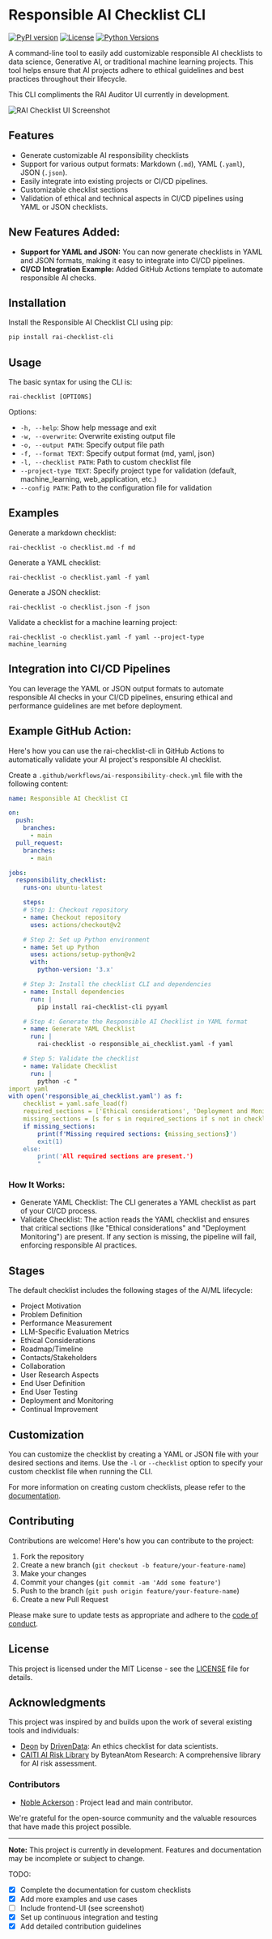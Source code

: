 # Responsible AI Checklist CLI

[![PyPI version](https://badge.fury.io/py/rai-checklist-cli.svg)](https://badge.fury.io/py/rai-checklist-cli)
[![License](https://img.shields.io/badge/License-MIT-blue.svg)](https://opensource.org/licenses/MIT)
[![Python Versions](https://img.shields.io/pypi/pyversions/rai-checklist-cli.svg)](https://pypi.org/project/rai-checklist-cli)

A command-line tool to easily add customizable responsible AI checklists to data science, Generative AI, or traditional machine learning projects. This tool helps ensure that AI projects adhere to ethical guidelines and best practices throughout their lifecycle. 

This CLI compliments the RAI Auditor UI currently in development.

![RAI Checklist UI Screenshot](https://github.com/ByteanAtomResearch/rai-checklist-cli/raw/main/images/rai-checklist-ui-screenshot.png)

<!-- ![RAI Checklist CLI Screenshot](./images/rai-checklist-cli-screenshot.png) -->

## Features

- Generate customizable AI responsibility checklists
- Support for various output formats: Markdown (`.md`), YAML (`.yaml`), JSON (`.json`).
- Easily integrate into existing projects or CI/CD pipelines.
- Customizable checklist sections
- Validation of ethical and technical aspects in CI/CD pipelines using YAML or JSON checklists.

## New Features Added:

- **Support for YAML and JSON:** You can now generate checklists in YAML and JSON formats, making it easy to integrate into CI/CD pipelines.
- **CI/CD Integration Example:** Added GitHub Actions template to automate responsible AI checks.

## Installation

Install the Responsible AI Checklist CLI using pip:

```bash
pip install rai-checklist-cli
```

## Usage

The basic syntax for using the CLI is:

```
rai-checklist [OPTIONS]
```

Options:

- `-h, --help`: Show help message and exit
- `-w, --overwrite`: Overwrite existing output file
- `-o, --output PATH`: Specify output file path
- `-f, --format TEXT`: Specify output format (md, yaml, json)
- `-l, --checklist PATH`: Path to custom checklist file
- `--project-type TEXT`: Specify project type for validation (default, machine_learning, web_application, etc.)
- `--config PATH`: Path to the configuration file for validation

## Examples

Generate a markdown checklist:

```
rai-checklist -o checklist.md -f md
```

Generate a YAML checklist:

```
rai-checklist -o checklist.yaml -f yaml
```

Generate a JSON checklist:

```
rai-checklist -o checklist.json -f json
```

Validate a checklist for a machine learning project:

```
rai-checklist -o checklist.yaml -f yaml --project-type machine_learning
```

## Integration into CI/CD Pipelines

You can leverage the YAML or JSON output formats to automate responsible AI checks in your CI/CD pipelines, ensuring ethical and performance guidelines are met before deployment.

## Example GitHub Action:

Here's how you can use the rai-checklist-cli in GitHub Actions to automatically validate your AI project's responsible AI checklist.

Create a `.github/workflows/ai-responsibility-check.yml` file with the following content:

```yaml
name: Responsible AI Checklist CI

on:
  push:
    branches:
      - main
  pull_request:
    branches:
      - main

jobs:
  responsibility_checklist:
    runs-on: ubuntu-latest

    steps:
    # Step 1: Checkout repository
    - name: Checkout repository
      uses: actions/checkout@v2

    # Step 2: Set up Python environment
    - name: Set up Python
      uses: actions/setup-python@v2
      with:
        python-version: '3.x'

    # Step 3: Install the checklist CLI and dependencies
    - name: Install dependencies
      run: |
        pip install rai-checklist-cli pyyaml

    # Step 4: Generate the Responsible AI Checklist in YAML format
    - name: Generate YAML Checklist
      run: |
        rai-checklist -o responsible_ai_checklist.yaml -f yaml

    # Step 5: Validate the checklist
    - name: Validate Checklist
      run: |
        python -c "
import yaml
with open('responsible_ai_checklist.yaml') as f:
    checklist = yaml.safe_load(f)
    required_sections = ['Ethical considerations', 'Deployment and Monitoring']
    missing_sections = [s for s in required_sections if s not in checklist['sections']]
    if missing_sections:
        print(f'Missing required sections: {missing_sections}')
        exit(1)
    else:
        print('All required sections are present.')
        "
```

### How It Works:

- Generate YAML Checklist: The CLI generates a YAML checklist as part of your CI/CD process.
- Validate Checklist: The action reads the YAML checklist and ensures that critical sections (like "Ethical considerations" and "Deployment Monitoring") are present. If any section is missing, the pipeline will fail, enforcing responsible AI practices.

## Stages

The default checklist includes the following stages of the AI/ML lifecycle:

- Project Motivation
- Problem Definition
- Performance Measurement
- LLM-Specific Evaluation Metrics
- Ethical Considerations
- Roadmap/Timeline
- Contacts/Stakeholders
- Collaboration
- User Research Aspects
- End User Definition
- End User Testing
- Deployment and Monitoring
- Continual Improvement

## Customization

You can customize the checklist by creating a YAML or JSON file with your desired sections and items. Use the `-l` or `--checklist` option to specify your custom checklist file when running the CLI.

For more information on creating custom checklists, please refer to the [documentation](https://github.com/ByteanAtomResearch/rai-checklist-cli/wiki/Custom-Checklists).

## Contributing

Contributions are welcome! Here's how you can contribute to the project:

1. Fork the repository
2. Create a new branch (`git checkout -b feature/your-feature-name`)
3. Make your changes
4. Commit your changes (`git commit -am 'Add some feature'`)
5. Push to the branch (`git push origin feature/your-feature-name`)
6. Create a new Pull Request

Please make sure to update tests as appropriate and adhere to the [code of conduct](CODE_OF_CONDUCT.md).

## License

This project is licensed under the MIT License - see the [LICENSE](LICENSE) file for details.

## Acknowledgments

This project was inspired by and builds upon the work of several existing tools and individuals:

* [Deon](https://deon.drivendata.org/) by [DrivenData](https://www.drivendata.org/): An ethics checklist for data scientists.
* [CAITI AI Risk Library](https://github.com/byteanatom/caiti-ai-risk-library) by ByteanAtom Research: A comprehensive library for AI risk assessment.

### Contributors

* [Noble Ackerson](https://www.linkedin.com/in/noblea) : Project lead and main contributor.

We're grateful for the open-source community and the valuable resources that have made this project possible.

---

**Note:** This project is currently in development. Features and documentation may be incomplete or subject to change.

TODO:
- [x] Complete the documentation for custom checklists
- [x] Add more examples and use cases
- [ ] Include frontend-UI (see screenshot)
- [x] Set up continuous integration and testing
- [x] Add detailed contribution guidelines